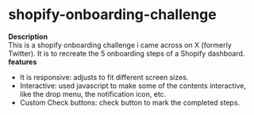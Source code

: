 # shopify-onboarding-challenge  

**Description**  
This is a shopify onboarding challenge i came across on X (formerly Twitter). It is to recreate the 5 onboarding steps of a Shopify dashboard.  
**features**  
  * It is responsive: adjusts to fit different screen sizes.
  * Interactive: used javascript to make some of the contents interactive, like the drop menu, the notification icon, etc.
  * Custom Check buttons: check button to mark the completed steps.
